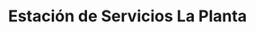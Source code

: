 ---
title: "Estación de Servicios La Planta"
url: /caracas/estacion-de-servicios-la-planta-av-jose-antonio-paez/
shop: comodidad
---